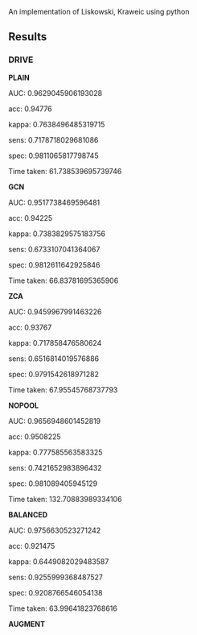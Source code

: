 An implementation of Liskowski, Kraweic using python

## Results

### DRIVE

**PLAIN**

AUC:     0.9629045906193028

acc:     0.94776

kappa:   0.7638496485319715

sens:    0.7178718029681086

spec:    0.9811065817798745

Time taken:  61.738539695739746

**GCN**

AUC:     0.9517738469596481

acc:     0.94225

kappa:   0.7383829575183756

sens:    0.6733107041364067

spec:    0.9812611642925846

Time taken:  66.83781695365906

**ZCA**

AUC:     0.9459967991463226

acc:     0.93767

kappa:   0.717858476580624

sens:    0.6516814019576886

spec:    0.9791542618971282

Time taken:  67.95545768737793

**NOPOOL**

AUC:     0.9656948601452819

acc:     0.9508225

kappa:   0.777585563583325

sens:    0.7421652983896432

spec:    0.981089405945129

Time taken:  132.70883989334106

**BALANCED**

AUC:     0.9756630523271242

acc:     0.921475

kappa:   0.6449082029483587

sens:    0.9255999368487527

spec:    0.9208766546054138

Time taken:  63.99641823768616

**AUGMENT**

